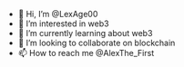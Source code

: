 - 👋 Hi, I’m @LexAge00
- 👀 I’m interested in web3 
- 🌱 I’m currently learning about web3 
- 💞️ I’m looking to collaborate on blockchain 
- 📫 How to reach me @AlexThe_First 

<!---
LexAge00/LexAge00 is a ✨ special ✨ repository because its `README.md` (this file) appears on your GitHub profile.
You can click the Preview link to take a look at your changes.
--->
